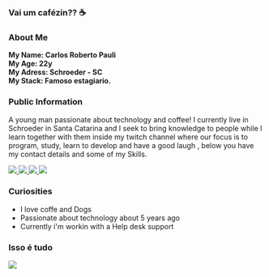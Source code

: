 ### Vai um cafézin?? ☕

### About Me

<strong> My Name: Carlos Roberto Pauli </strong> <br>
<strong> My Age: 22y </strong> <br>
<strong> My Adress: Schroeder - SC  </strong> <br>
<strong> My Stack: Famoso estagiario. </strong> <br>


### Public Information
<p>
A young man passionate about technology and coffee! I currently live in Schroeder in Santa Catarina and I seek to bring knowledge to people while I learn together with them inside my twitch channel <www.twitch.tv/Carll1nn> where our focus is to program, study, learn to develop and have a good laugh , below you have my contact details and some of my Skills.
<p>
  
  <div>
    <a target='_blank' href="https://twitch.tv/Carll1nn">
        <img src="https://img.shields.io/badge/Twitch-9146FF?style=for-the-badge&logo=twitch&logoColor=white">
    </a>
    <a target='_blank' href="https://twitter.com/carloPauli1">
        <img src="https://img.shields.io/badge/Twitter-1DA1F2?style=for-the-badge&logo=twitter&logoColor=white">
    </a>
    <a target='_blank' href="https://instagram.com/carloPauli1">
        <img src="https://img.shields.io/badge/Instagram-E4405F?style=for-the-badge&logo=instagram&logoColor=white">
    </a>
    <a target='_blank' href="https://linkedin.com/in/carloPauli1">
        <img src="https://img.shields.io/badge/LinkedIn-0077B5?style=for-the-badge&logo=linkedin&logoColor=white">
    </a>

</div>

### Curiosities 

* I love coffe and Dogs
* Passionate about technology about 5 years ago
* Currently i'm workin with a Help desk support


### Isso é tudo 

<img src="https://i.pinimg.com/originals/0f/ab/3e/0fab3e4f7e9e7d3f199c49f10308ac05.gif">
